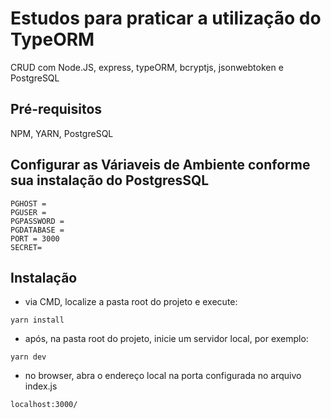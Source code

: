 # Estudos para praticar a utilização do TypeORM
CRUD com Node.JS, express, typeORM, bcryptjs, jsonwebtoken e PostgreSQL

## Pré-requisitos
NPM, YARN, PostgreSQL

## Configurar as Váriaveis de Ambiente conforme sua instalação do PostgresSQL
```
PGHOST = 
PGUSER = 
PGPASSWORD = 
PGDATABASE = 
PORT = 3000
SECRET= 
```

## Instalação
- via CMD, localize a pasta root do projeto e execute:
```
yarn install
```
- após, na pasta root do projeto, inicie um servidor local, por exemplo:
```
yarn dev
```

- no browser, abra o endereço local na porta configurada no arquivo index.js
```
localhost:3000/
```